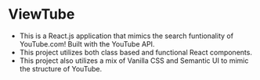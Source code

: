 # ViewTube
* This is a React.js application that mimics the search funtionality of YouTube.com! Built with the YouTube API.
* This project utilizes both class based and functional React components.
* This project also utilizes a mix of Vanilla CSS and Semantic UI to mimic the structure of YouTube.


